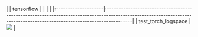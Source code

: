 |                     | tensorflow                                                                                                                                                             |
|                     |                                                                                                                                                                        |
|:--------------------|:-----------------------------------------------------------------------------------------------------------------------------------------------------------------------|
| test_torch_logspace | <a href="https://github.com/unifyai/ivy/actions/runs/3602396621" rel="noopener noreferrer" target="_blank"><img src=https://img.shields.io/badge/-success-success></a> |